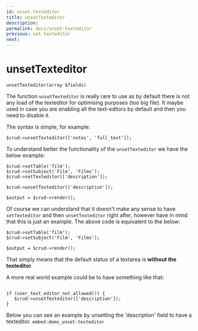 ```yaml
---
id: unset-texteditor
title: unsetTexteditor
description: 
permalink: docs/unset-texteditor
previous: set-texteditor
next:
---
```


# unsetTexteditor


<pre><code class="language-php">unsetTexteditor(array $fields)</code></pre>
The function <code>unsetTexteditor</code> is really rare to use as by default there is not any load of the texteditor for optimising purposes (too big file). It maybe used in case you are enabling all the text-editors by default and then you need to disable it.

The syntax is simple, for example:

<pre><code class="language-php">$crud->unsetTexteditor(['notes', 'full_text']);</code></pre>

To understand better the functionality of the <code>unsetTexteditor</code> we have the below example:
<pre><code class="language-php">$crud->setTable('film');
$crud->setSubject('Film', 'Films');
$crud->setTexteditor(['description']);

$crud->unsetTexteditor(['description']);

$output = $crud->render();</code></pre>

Of course we can understand that it doesn't make any sense to have <code>setTexteditor</code> and then <code>unsetTexteditor</code> right after, however have in mind that this is just an example. The above code is equivalent to the below:

<pre><code class="language-php">$crud->setTable('film');
$crud->setSubject('Film', 'Films');

$output = $crud->render();</code></pre> 

That simply means that the default status of a textarea is <strong>without the texteditor</strong>.

A more real world example could be to have something like that:

<pre><code class="language-php">
if (user_text_editor_not_allowed()) {
   $crud->unsetTexteditor(['description']);
}</code></pre>

Below you can see an example by unsetting the 'description' field to have a texteditor. 
`embed:demo_unset-texteditor`


